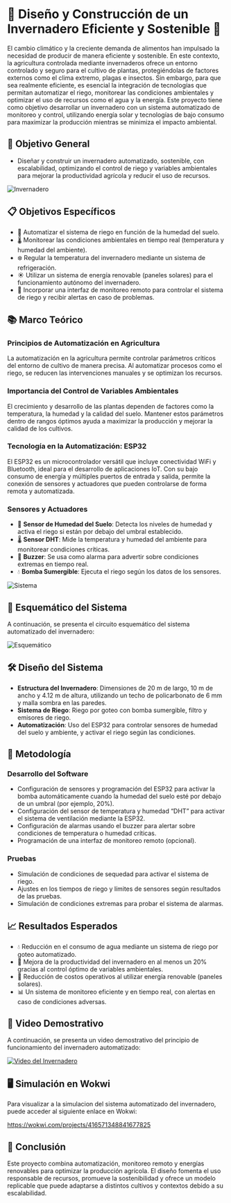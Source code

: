 # 🌿 Diseño y Construcción de un Invernadero Eficiente y Sostenible 🌱

El cambio climático y la creciente demanda de alimentos han impulsado la necesidad de producir de manera eficiente y sostenible. En este contexto, la agricultura controlada mediante invernaderos ofrece un entorno controlado y seguro para el cultivo de plantas, protegiéndolas de factores externos como el clima extremo, plagas e insectos. Sin embargo, para que sea realmente eficiente, es esencial la integración de tecnologías que permitan automatizar el riego, monitorear las condiciones ambientales y optimizar el uso de recursos como el agua y la energía. Este proyecto tiene como objetivo desarrollar un invernadero con un sistema automatizado de monitoreo y control, utilizando energía solar y tecnologías de bajo consumo para maximizar la producción mientras se minimiza el impacto ambiental.

## 🎯 Objetivo General

- Diseñar y construir un invernadero automatizado, sostenible, con escalabilidad, optimizando el control de riego y variables ambientales para mejorar la productividad agrícola y reducir el uso de recursos.

![Invernadero](imagen1.png)

## 📋 Objetivos Específicos

- 🤖 Automatizar el sistema de riego en función de la humedad del suelo.
- 🌡️ Monitorear las condiciones ambientales en tiempo real (temperatura y humedad del ambiente).
- ❄️ Regular la temperatura del invernadero mediante un sistema de refrigeración.
- ☀️ Utilizar un sistema de energía renovable (paneles solares) para el funcionamiento autónomo del invernadero.
- 📱 Incorporar una interfaz de monitoreo remoto para controlar el sistema de riego y recibir alertas en caso de problemas.

## 📚 Marco Teórico

### Principios de Automatización en Agricultura
La automatización en la agricultura permite controlar parámetros críticos del entorno de cultivo de manera precisa. Al automatizar procesos como el riego, se reducen las intervenciones manuales y se optimizan los recursos.

### Importancia del Control de Variables Ambientales
El crecimiento y desarrollo de las plantas dependen de factores como la temperatura, la humedad y la calidad del suelo. Mantener estos parámetros dentro de rangos óptimos ayuda a maximizar la producción y mejorar la calidad de los cultivos.

### Tecnología en la Automatización: ESP32
El ESP32 es un microcontrolador versátil que incluye conectividad WiFi y Bluetooth, ideal para el desarrollo de aplicaciones IoT. Con su bajo consumo de energía y múltiples puertos de entrada y salida, permite la conexión de sensores y actuadores que pueden controlarse de forma remota y automatizada.

### Sensores y Actuadores
- 🌱 **Sensor de Humedad del Suelo**: Detecta los niveles de humedad y activa el riego si están por debajo del umbral establecido.
- 🌡️ **Sensor DHT**: Mide la temperatura y humedad del ambiente para monitorear condiciones críticas.
- 🚨 **Buzzer**: Se usa como alarma para advertir sobre condiciones extremas en tiempo real.
- 💧 **Bomba Sumergible**: Ejecuta el riego según los datos de los sensores.

![Sistema](imagen2.png)

## 📐 Esquemático del Sistema

A continuación, se presenta el circuito esquemático del sistema automatizado del invernadero:

![Esquemático](esquematico.png)

## 🛠️ Diseño del Sistema

- **Estructura del Invernadero**: Dimensiones de 20 m de largo, 10 m de ancho y 4.12 m de altura, utilizando un techo de policarbonato de 6 mm y malla sombra en las paredes.
- **Sistema de Riego**: Riego por goteo con bomba sumergible, filtro y emisores de riego.
- **Automatización**: Uso del ESP32 para controlar sensores de humedad del suelo y ambiente, y activar el riego según las condiciones.

## 🧪 Metodología

### Desarrollo del Software
- Configuración de sensores y programación del ESP32 para activar la bomba automáticamente cuando la humedad del suelo esté por debajo de un umbral (por ejemplo, 20%).
- Configuración del sensor de temperatura y humedad “DHT” para activar el sistema de ventilación mediante la ESP32.
- Configuración de alarmas usando el buzzer para alertar sobre condiciones de temperatura o humedad críticas.
- Programación de una interfaz de monitoreo remoto (opcional).

### Pruebas
- Simulación de condiciones de sequedad para activar el sistema de riego.
- Ajustes en los tiempos de riego y límites de sensores según resultados de las pruebas.
- Simulación de condiciones extremas para probar el sistema de alarmas.

## 📈 Resultados Esperados

- 💧 Reducción en el consumo de agua mediante un sistema de riego por goteo automatizado.
- 🌾 Mejora de la productividad del invernadero en al menos un 20% gracias al control óptimo de variables ambientales.
- 💸 Reducción de costos operativos al utilizar energía renovable (paneles solares).
- 📊 Un sistema de monitoreo eficiente y en tiempo real, con alertas en caso de condiciones adversas.

## 🎥 Video Demostrativo

A continuación, se presenta un video demostrativo del principio de funcionamiento del invernadero automatizado:

[![Video del Invernadero](video_thumbnail.png)](video.mp4)

## 🖥️ Simulación en Wokwi

Para visualizar a la simulacion del sistema automatizado del invernadero, puede acceder al siguiente enlace en Wokwi:

https://wokwi.com/projects/416571348841677825


## 🏁 Conclusión

Este proyecto combina automatización, monitoreo remoto y energías renovables para optimizar la producción agrícola. El diseño fomenta el uso responsable de recursos, promueve la sostenibilidad y ofrece un modelo replicable que puede adaptarse a distintos cultivos y contextos debido a su escalabilidad.

